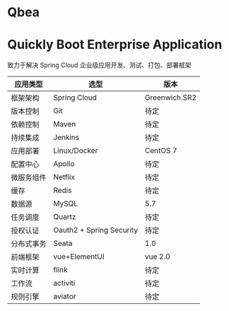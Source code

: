 # Qbea
# Quickly Boot Enterprise Application
致力于解决  Spring Cloud 企业级应用开发、测试、打包、部署框架

应用类型 | 选型 | 版本
---- | --- | ---
框架架构 | Spring Cloud | Greenwich.SR2
版本控制 | Git | 待定
依赖控制 | Maven | 待定
持续集成 | Jenkins | 待定
应用部署 | Linux/Docker | CentOS 7
配置中心 | Apollo | 待定
微服务组件 | Netflix | 待定
缓存 | Redis | 待定
数据源 | MySQL | 5.7
任务调度 | Quartz | 待定
授权认证 | Oauth2 + Spring Security | 待定
分布式事务 | Seata | 1.0
前端框架 | vue+ElementUI | vue 2.0
实时计算 | flink | 待定
工作流 | activiti | 待定
规则引擎 | aviator | 待定
